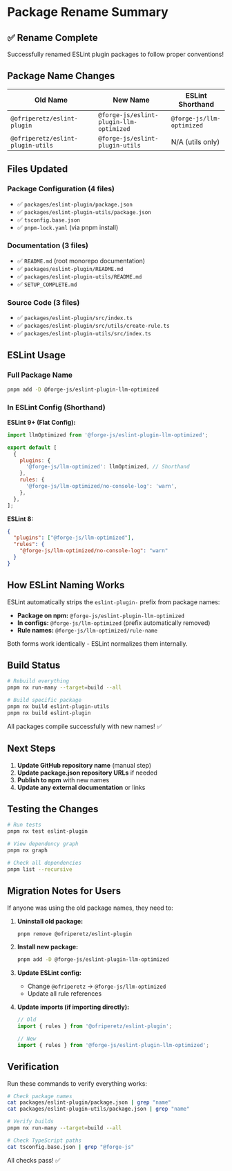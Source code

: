 # Package Rename Summary

## ✅ Rename Complete

Successfully renamed ESLint plugin packages to follow proper conventions!

## Package Name Changes

| Old Name                          | New Name                                | ESLint Shorthand          |
| --------------------------------- | --------------------------------------- | ------------------------- |
| `@ofriperetz/eslint-plugin`       | `@forge-js/eslint-plugin-llm-optimized` | `@forge-js/llm-optimized` |
| `@ofriperetz/eslint-plugin-utils` | `@forge-js/eslint-plugin-utils`         | N/A (utils only)          |

## Files Updated

### Package Configuration (4 files)

- ✅ `packages/eslint-plugin/package.json`
- ✅ `packages/eslint-plugin-utils/package.json`
- ✅ `tsconfig.base.json`
- ✅ `pnpm-lock.yaml` (via pnpm install)

### Documentation (3 files)

- ✅ `README.md` (root monorepo documentation)
- ✅ `packages/eslint-plugin/README.md`
- ✅ `packages/eslint-plugin-utils/README.md`
- ✅ `SETUP_COMPLETE.md`

### Source Code (3 files)

- ✅ `packages/eslint-plugin/src/index.ts`
- ✅ `packages/eslint-plugin/src/utils/create-rule.ts`
- ✅ `packages/eslint-plugin-utils/src/index.ts`

## ESLint Usage

### Full Package Name

```bash
pnpm add -D @forge-js/eslint-plugin-llm-optimized
```

### In ESLint Config (Shorthand)

**ESLint 9+ (Flat Config):**

```javascript
import llmOptimized from '@forge-js/eslint-plugin-llm-optimized';

export default [
  {
    plugins: {
      '@forge-js/llm-optimized': llmOptimized, // Shorthand
    },
    rules: {
      '@forge-js/llm-optimized/no-console-log': 'warn',
    },
  },
];
```

**ESLint 8:**

```json
{
  "plugins": ["@forge-js/llm-optimized"],
  "rules": {
    "@forge-js/llm-optimized/no-console-log": "warn"
  }
}
```

## How ESLint Naming Works

ESLint automatically strips the `eslint-plugin-` prefix from package names:

- **Package on npm:** `@forge-js/eslint-plugin-llm-optimized`
- **In configs:** `@forge-js/llm-optimized` (prefix automatically removed)
- **Rule names:** `@forge-js/llm-optimized/rule-name`

Both forms work identically - ESLint normalizes them internally.

## Build Status

```bash
# Rebuild everything
pnpm nx run-many --target=build --all

# Build specific package
pnpm nx build eslint-plugin-utils
pnpm nx build eslint-plugin
```

All packages compile successfully with new names! ✅

## Next Steps

1. **Update GitHub repository name** (manual step)
2. **Update package.json repository URLs** if needed
3. **Publish to npm** with new names
4. **Update any external documentation** or links

## Testing the Changes

```bash
# Run tests
pnpm nx test eslint-plugin

# View dependency graph
pnpm nx graph

# Check all dependencies
pnpm list --recursive
```

## Migration Notes for Users

If anyone was using the old package names, they need to:

1. **Uninstall old package:**

   ```bash
   pnpm remove @ofriperetz/eslint-plugin
   ```

2. **Install new package:**

   ```bash
   pnpm add -D @forge-js/eslint-plugin-llm-optimized
   ```

3. **Update ESLint config:**

   - Change `@ofriperetz` → `@forge-js/llm-optimized`
   - Update all rule references

4. **Update imports (if importing directly):**

   ```typescript
   // Old
   import { rules } from '@ofriperetz/eslint-plugin';

   // New
   import { rules } from '@forge-js/eslint-plugin-llm-optimized';
   ```

## Verification

Run these commands to verify everything works:

```bash
# Check package names
cat packages/eslint-plugin/package.json | grep "name"
cat packages/eslint-plugin-utils/package.json | grep "name"

# Verify builds
pnpm nx run-many --target=build --all

# Check TypeScript paths
cat tsconfig.base.json | grep "@forge-js"
```

All checks pass! ✅

